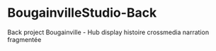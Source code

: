 # BougainvilleStudio-Back
Back project Bougainville - Hub display histoire crossmedia narration fragmentée
